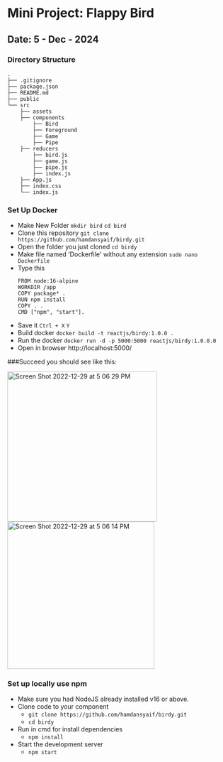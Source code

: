 # Mini Project: Flappy Bird

## Date: 5 - Dec - 2024

### Directory Structure
```
.
├── .gitignore
├── package.json
├── README.md
├── public
└── src
    ├── assets
    ├── components
        ├── Bird
        ├── Foreground
        ├── Game
        ├── Pipe
    ├── reducers
        ├── bird.js
        ├── game.js
        ├── pipe.js
        ├── index.js
    ├── App.js
    ├── index.css
    └── index.js
``` 

### Set Up Docker
- Make New Folder
 `mkdir bird`
 `cd bird`
- Clone this repository
  `git clone https://github.com/hamdansyaif/birdy.git`
- Open the folder you just cloned
  `cd birdy`
- Make file named 'Dockerfile' without any extension
  `sudo nano Dockerfile`
- Type this
  ```
  FROM node:16-alpine
  WORKDIR /app
  COPY package* .
  RUN npm install
  COPY . .
  CMD ["npm", "start"].
- Save it
  `Ctrl + X`
  `Y`
- Build docker
 `docker build -t reactjs/birdy:1.0.0 .`
- Run the docker
 `docker run -d -p 5000:5000 reactjs/birdy:1.0.0.0`
- Open in browser
 http://localhost:5000/

###Succeed you should see like this:
<div>
<img width="338" alt="Screen Shot 2022-12-29 at 5 06 29 PM" src="https://user-images.githubusercontent.com/36496209/210019678-611e9c55-03b8-4cc5-b038-2c14d08c43d4.png">
<img width="332" alt="Screen Shot 2022-12-29 at 5 06 14 PM" src="https://user-images.githubusercontent.com/36496209/210019653-93e75410-0723-43d9-91d4-c54ce82bd2fa.png">
</div>

### Set up locally use npm
- Make sure you had NodeJS already installed v16 or above.
- Clone code to your component
  - `git clone https://github.com/hamdansyaif/birdy.git`
  - `cd birdy`
- Run in cmd for install dependencies
  - `npm install`
- Start the development server
  - `npm start`
